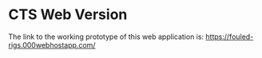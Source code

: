 # CTS  Web Version
 
 The link to the working prototype of this web application is: https://fouled-rigs.000webhostapp.com/
